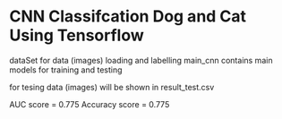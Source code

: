 # CNN Classifcation Dog and Cat Using Tensorflow



dataSet for data (images) loading and labelling
main_cnn contains main models for training and testing

for tesing data (images) will be shown in result_test.csv

AUC score = 0.775
Accuracy score =  0.775


